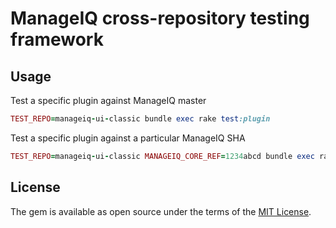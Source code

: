 # ManageIQ cross-repository testing framework

## Usage

Test a specific plugin against ManageIQ master

```ruby
TEST_REPO=manageiq-ui-classic bundle exec rake test:plugin
```

Test a specific plugin against a particular ManageIQ SHA

```ruby
TEST_REPO=manageiq-ui-classic MANAGEIQ_CORE_REF=1234abcd bundle exec rake test:plugin
```

## License

The gem is available as open source under the terms of the [MIT License](https://opensource.org/licenses/MIT).
